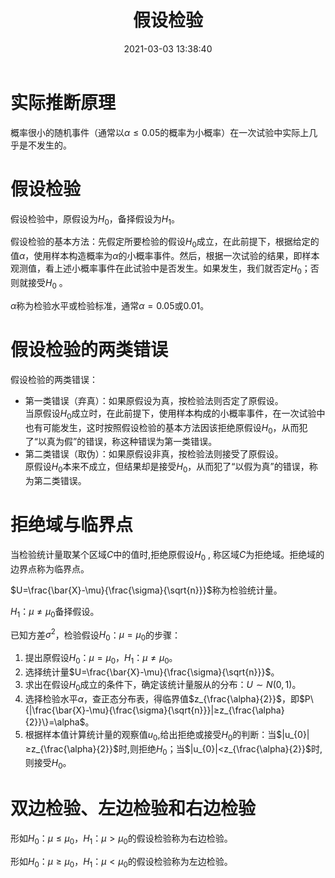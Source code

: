 ﻿---
title: 假设检验
date: 2021-03-03 13:38:40
summary: 本文介绍假设检验的基本理论。
mathjax: true
tags:
- 数理统计
categories:
- 计算机科学的数学基础
---

# 实际推断原理

概率很小的随机事件（通常以$\alpha≤0.05$的概率为小概率）在一次试验中实际上几乎是不发生的。

# 假设检验

假设检验中，原假设为$H_{0}$，备择假设为$H_{1}$。

假设检验的基本方法：先假定所要检验的假设$H_{0}$成立，在此前提下，根据给定的值$\alpha$，使用样本构造概率为$\alpha$的小概率事件。然后，根据一次试验的结果，即样本观测值，看上述小概率事件在此试验中是否发生。如果发生，我们就否定$H_{0}$；否则就接受$H_{0}$ 。

$\alpha$称为检验水平或检验标准，通常$\alpha=0.05$或$0.01$。

# 假设检验的两类错误

假设检验的两类错误：
- 第一类错误（弃真）：如果原假设为真，按检验法则否定了原假设。<br>当原假设$H_{0}$成立时，在此前提下，使用样本构成的小概率事件，在一次试验中也有可能发生，这时按照假设检验的基本方法因该拒绝原假设$H_{0}$，从而犯了“以真为假”的错误，称这种错误为第一类错误。
- 第二类错误（取伪）：如果原假设非真，按检验法则接受了原假设。<br>原假设$H_{0}$本来不成立，但结果却是接受$H_{0}$，从而犯了“以假为真”的错误，称为第二类错误。

# 拒绝域与临界点

当检验统计量取某个区域$C$中的值时,拒绝原假设$H_{0}$ , 称区域$C$为拒绝域。拒绝域的边界点称为临界点。

$U=\frac{\bar{X}-\mu}{\frac{\sigma}{\sqrt{n}}}$称为检验统计量。

$H_{1}$：$\mu≠\mu_{0}$备择假设。

已知方差$\sigma^{2}$，检验假设$H_{0}$：$\mu=\mu_{0}$的步骤：
1. 提出原假设$H_{0}$：$\mu=\mu_{0}$，$H_{1}$：$\mu≠\mu_{0}$。
2. 选择统计量$U=\frac{\bar{X}-\mu}{\frac{\sigma}{\sqrt{n}}}$。
3. 求出在假设$H_{0}$成立的条件下，确定该统计量服从的分布：$U\sim{N(0,1)}$。
4. 选择检验水平$\alpha$，查正态分布表，得临界值$z_{\frac{\alpha}{2}}$，即$P\{|\frac{\bar{X}-\mu}{\frac{\sigma}{\sqrt{n}}}|≥z_{\frac{\alpha}{2}}\}=\alpha$。
5. 根据样本值计算统计量的观察值$u_{0}$,给出拒绝或接受$H_{0}$的判断：当$|u_{0}|≥z_{\frac{\alpha}{2}}$时,则拒绝$H_{0}$；当$|u_{0}|<z_{\frac{\alpha}{2}}$时,则接受$H_{0}$。

# 双边检验、左边检验和右边检验

形如$H_{0}$：$\mu≤\mu_{0}$，$H_{1}$：$\mu>\mu_{0}$的假设检验称为右边检验。

形如$H_{0}$：$\mu≥\mu_{0}$，$H_{1}$：$\mu<\mu_{0}$的假设检验称为左边检验。
